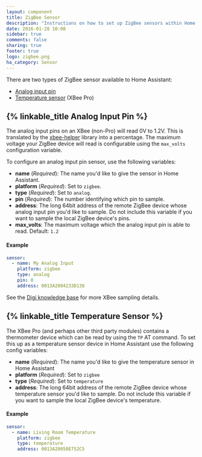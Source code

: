 ```yaml
---
layout: component
title: ZigBee Sensor
description: "Instructions on how to set up ZigBee sensors within Home Assistant."
date: 2016-01-28 10:08
sidebar: true
comments: false
sharing: true
footer: true
logo: zigbee.png
ha_category: Sensor
---
```


There are two types of ZigBee sensor available to Home Assistant:

- [Analog input pin](#analog-input-pin)
- [Temperature sensor](#temperature-sensor) (XBee Pro)

## {% linkable_title Analog Input Pin %}

The analog input pins on an XBee (non-Pro) will read 0V to 1.2V. This is translated by the [xbee-helper](https://github.com/flyte/xbee-helper) library into a percentage. The maximum voltage your ZigBee device will read is configurable using the `max_volts` configuration variable.

To configure an analog input pin sensor, use the following variables:

- **name** (*Required*): The name you'd like to give the sensor in Home Assistant.
- **platform** (*Required*): Set to `zigbee`.
- **type** (*Required*): Set to `analog`.
- **pin** (*Required*): The number identifying which pin to sample.
- **address**: The long 64bit address of the remote ZigBee device whose analog input pin you'd like to sample. Do not include this variable if you want to sample the local ZigBee device's pins.
- **max_volts**: The maximum voltage which the analog input pin is able to read. Default: `1.2`

#### Example

```yaml
sensor:
  - name: My Analog Input
    platform: zigbee
    type: analog
    pin: 0
    address: 0013A2004233D138
```

See the [Digi knowledge base](http://knowledge.digi.com/articles/Knowledge_Base_Article/Digital-and-analog-sampling-using-XBee-radios) for more XBee sampling details.

## {% linkable_title Temperature Sensor %}

The XBee Pro (and perhaps other third party modules) contains a thermometer device which can be read by using the `TP` AT command. To set this up as a temperature sensor device in Home Assistant use the following config variables:

- **name** (*Required*): The name you'd like to give the temperature sensor in Home Assistant
- **platform** (*Required*): Set to `zigbee`
- **type** (*Required*): Set to `temperature`
- **address**: The long 64bit address of the remote ZigBee device whose temperature sensor you'd like to sample. Do not include this variable if you want to sample the local ZigBee device's temperature.

#### Example

```yaml
sensor:
  - name: Living Room Temperature
    platform: zigbee
    type: temperature
    address: 0013A20050E752C5
```